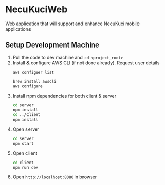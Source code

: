 # NecuKuciWeb
Web application that will support and enhance NecuKuci mobile applications

## Setup Development Machine
1. Pull the code to dev machine and `cd <project_root>`
2. Install & configure AWS CLI (if not done already). Request user details
   ```bash
   aws configuer list
   ```
   ```bash
   brew install awscli
   aws configure
   ```
3. Install npm dependencies for both client & server
   ```bash
   cd server
   npm install
   cd ../client
   npm install
   ```
4. Open server
    ```bash
    cd server
    npm start
    ```
5. Open client
    ```bash
    cd client
    npm run dev
    ```
6. Open `http://localhost:8080` in browser
